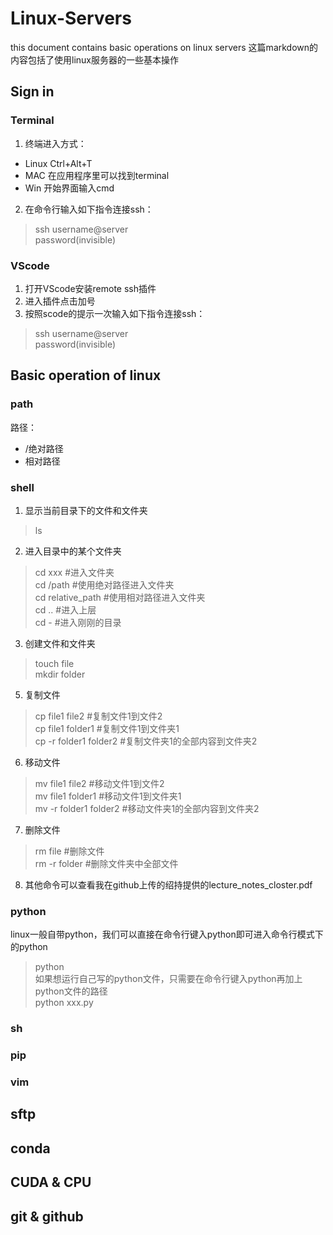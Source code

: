 # Linux-Servers
this document contains basic operations on linux servers
这篇markdown的内容包括了使用linux服务器的一些基本操作

## Sign in

### Terminal
1. 终端进入方式：  
 - Linux Ctrl+Alt+T  
 - MAC 在应用程序里可以找到terminal  
 - Win 开始界面输入cmd  

2. 在命令行输入如下指令连接ssh：
> ssh username@server  
> password(invisible)  
### VScode
1. 打开VScode安装remote ssh插件   
2. 进入插件点击加号  
3. 按照scode的提示一次输入如下指令连接ssh：  
> ssh username@server  
> password(invisible)  

## Basic operation of linux
### path   
路径：  
- /绝对路径  
- 相对路径  
### shell
1. 显示当前目录下的文件和文件夹  
> ls  
2. 进入目录中的某个文件夹
> cd xxx                                        #进入文件夹  
> cd /path                                      #使用绝对路径进入文件夹   
> cd relative_path                              #使用相对路径进入文件夹    
> cd ..                                         #进入上层  
> cd -                                          #进入刚刚的目录  
3. 创建文件和文件夹  
> touch file  
> mkdir folder  
5. 复制文件
> cp file1 file2                                #复制文件1到文件2  
> cp file1 folder1                              #复制文件1到文件夹1  
> cp -r folder1 folder2                         #复制文件夹1的全部内容到文件夹2  
6. 移动文件  
> mv file1 file2                                #移动文件1到文件2  
> mv file1 folder1                              #移动文件1到文件夹1  
> mv -r folder1 folder2                         #移动文件夹1的全部内容到文件夹2
7. 删除文件  
> rm file                                       #删除文件  
> rm -r folder                                  #删除文件夹中全部文件  
8. 其他命令可以查看我在github上传的绍持提供的lecture_notes_closter.pdf  

### python
linux一般自带python，我们可以直接在命令行键入python即可进入命令行模式下的python  
> python  
如果想运行自己写的python文件，只需要在命令行键入python再加上python文件的路径  
> python xxx.py  

### sh  


### pip

### vim

## sftp

## conda 

## CUDA & CPU

## git & github
